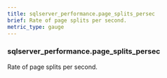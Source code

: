 ```yaml
---
title: sqlserver_performance.page_splits_persec
brief: Rate of page splits per second.
metric_type: gauge
---
```

### sqlserver_performance.page_splits_persec

Rate of page splits per second.